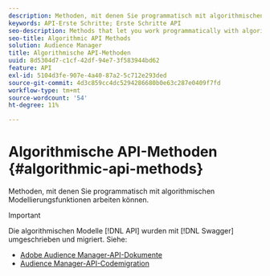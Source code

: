 ```yaml
---
description: Methoden, mit denen Sie programmatisch mit algorithmischen Modellierungsfunktionen arbeiten können.
keywords: API-Erste Schritte; Erste Schritte API
seo-description: Methods that let you work programmatically with algorithmic modeling features.
seo-title: Algorithmic API Methods
solution: Audience Manager
title: Algorithmische API-Methoden
uuid: 8d5304d7-c1cf-42df-94e7-3f583944bd62
feature: API
exl-id: 5104d3fe-907e-4a40-87a2-5c712e293ded
source-git-commit: 4d3c859cc4dc5294286680b0e63c287e0409f7fd
workflow-type: tm+mt
source-wordcount: '54'
ht-degree: 11%

---
```


# Algorithmische API-Methoden {#algorithmic-api-methods}

Methoden, mit denen Sie programmatisch mit algorithmischen Modellierungsfunktionen arbeiten können.

>[!IMPORTANT]
>
>Die algorithmischen Modelle [!DNL API] wurden mit [!DNL Swagger] umgeschrieben und migriert. Siehe:
>
>* [Adobe Audience Manager-API-Dokumente](https://bank.demdex.com/portal/swagger/index.html)
>* [Audience Manager-API-Codemigration](../../api/api-swagger-migration.md)
